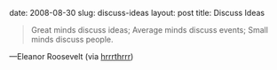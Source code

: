 date: 2008-08-30
slug: discuss-ideas
layout: post
title: Discuss Ideas


<blockquote>Great minds discuss ideas; Average minds discuss events; Small minds discuss people.</blockquote>&#8212;Eleanor Roosevelt (via <a href="http://hrrrthrrr.tumblr.com/" target="_blank">hrrrthrrr</a>)
